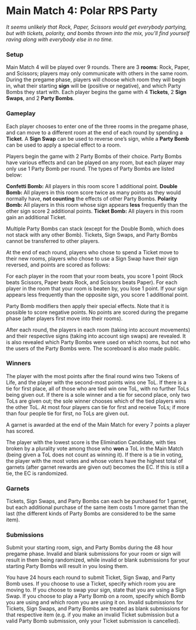 # **Main Match 4: Polar RPS Party**

*It seems unlikely that Rock, Paper, Scissors would get everybody partying, but with tickets, polarity, and bombs thrown into the mix, you’ll find yourself raving along with everybody else in no time.*

### **Setup**

Main Match 4 will be played over 9 rounds. There are 3 **rooms**: Rock, Paper, and Scissors; players may only communicate with others in the same room. During the pregame phase, players will choose which room they will begin in, what their starting **sign** will be (positive or negative), and which Party Bombs they start with. Each player begins the game with 4 **Tickets**, 2 **Sign Swaps**, and 2 **Party Bombs**.

### **Gameplay**

Each player chooses to enter one of the three rooms in the pregame phase, and can move to a different room at the end of each round by spending a **Ticket**. A **Sign Swap** can be used to reverse one’s sign, while a **Party Bomb** can be used to apply a special effect to a room.

Players begin the game with 2 Party Bombs of their choice. Party Bombs have various effects and can be played on any room, but each player may only use 1 Party Bomb per round. The types of Party Bombs are listed below:

**Confetti Bomb:** All players in this room score 1 additional point. 
**Double Bomb:** All players in this room score twice as many points as they would normally have, **not counting** the effects of other Party Bombs.
**Polarity Bomb:** All players in this room whose sign appears **less** frequently than the other sign score 2 additional points.
**Ticket Bomb:** All players in this room gain an additional Ticket.

Multiple Party Bombs can stack (except for the Double Bomb, which does not stack with any other Bomb). Tickets, Sign Swaps, and Party Bombs cannot be transferred to other players.

At the end of each round, players who chose to spend a Ticket move to their new rooms, players who chose to use a Sign Swap have their sign reversed, and points are scored as follows:

For each player in the room that your room beats, you score 1 point (Rock beats Scissors, Paper beats Rock, and Scissors beats Paper).
For each player in the room that your room is beaten by, you lose 1 point.
If your sign appears less frequently than the opposite sign, you score 1 additional point.

Party Bomb modifiers then apply their special effects. Note that it is possible to score negative points. No points are scored during the pregame phase (after players first move into their rooms).

After each round, the players in each room (taking into account movements) and their respective signs (taking into account sign swaps) are revealed. It is also revealed which Party Bombs were used on which rooms, but not who the users of the Party Bombs were. The scoreboard is also made public.

### **Winners**

The player with the most points after the final round wins two Tokens of Life, and the player with the second-most points wins one ToL. If there is a tie for first place, all of those who are tied win one ToL, with no further ToLs being given out. If there is a sole winner and a tie for second place, only two ToLs are given out; the sole winner chooses which of the tied players wins the other ToL. At most four players can tie for first and receive ToLs; if more than four people tie for first, no ToLs are given out.

A garnet is awarded at the end of the Main Match for every 7 points a player has scored. 

The player with the lowest score is the Elimination Candidate, with ties broken by a plurality vote among those who **won** a ToL in the Main Match (being given a ToL does not count as winning it). If there is a tie in voting, the player with the most votes and whose voters have the highest total of garnets (after garnet rewards are given out) becomes the EC. If this is still a tie, the EC is randomized.

### **Garnets**

Tickets, Sign Swaps, and Party Bombs can each be purchased for 1 garnet, but each additional purchase of the same item costs 1 more garnet than the last (the different kinds of Party Bombs are considered to be the same item).

### **Submissions**

Submit your starting room, sign, and Party Bombs during the 48 hour pregame phase. Invalid and blank submissions for your room or sign will result in them being randomized, while invalid or blank submissions for your starting Party Bombs will result in you losing them.

You have 24 hours each round to submit Ticket, Sign Swap, and Party Bomb uses. If you choose to use a Ticket, specify which room you are moving to. If you choose to swap your sign, state that you are using a Sign Swap. If you choose to play a Party Bomb on a room, specify which Bomb you are using and which room you are using it on. Invalid submissions for Tickets, Sign Swaps, and Party Bombs are treated as blank submissions for that respective item (e.g. if you make an invalid Ticket submission but a valid Party Bomb submission, only your Ticket submission is cancelled).

